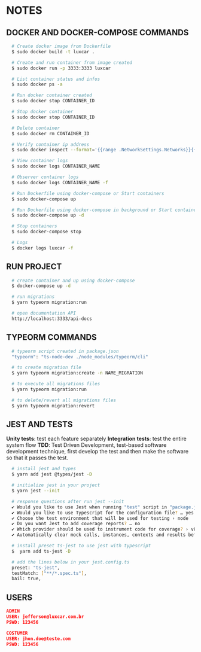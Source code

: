 # NOTES

## DOCKER AND DOCKER-COMPOSE COMMANDS
```bash
  # Create docker image from Dockerfile
  $ sudo docker build -t luxcar .

  # Create and run container from image created
  $ sudo docker run -p 3333:3333 luxcar

  # List container status and infos
  $ sudo docker ps -a

  # Run docker container created
  $ sudo docker stop CONTAINER_ID

  # Stop docker container
  $ sudo docker stop CONTAINER_ID

  # Delete container
  $ sudo docker rm CONTAINER_ID

  # Verify container ip address
  $ sudo docker inspect --format='{{range .NetworkSettings.Networks}}{{.IPAddress}}{{end}}' CONTAINER_NAME

  # View container logs
  $ sudo docker logs CONTAINER_NAME

  # Observer container logs
  $ sudo docker logs CONTAINER_NAME -f

  # Run Dockerfile using docker-compose or Start containers
  $ sudo docker-compose up

  # Run Dockerfile using docker-compose in background or Start containers in background
  $ sudo docker-compose up -d

  # Stop containers
  $ sudo docker-compose stop

  # Logs
  $ docker logs luxcar -f
```

## RUN PROJECT
```bash
  # create container and up using docker-compose
  $ docker-compose up -d

  # run migrations
  $ yarn typeorm migration:run

  # open documentation API
  http://localhost:3333/api-docs
```

## TYPEORM COMMANDS
```bash
  # typeorm script created in package.json
  "typeorm": "ts-node-dev ./node_modules/typeorm/cli"

  # to create migration file
  $ yarn typeorm migration:create -n NAME_MIGRATION

  # to execute all migrations files
  $ yarn typeorm migration:run

  # to delete/revert all migrations files
  $ yarn typeorm migration:revert
```

## JEST AND TESTS
**Unity tests**: test each feature separately
**Integration tests**: test the entire system flow
**TDD**: Test Driven Development, test-based software development technique, first develop the test and then make the software so that it passes the test.

```bash
  # install jest and types
  $ yarn add jest @types/jest -D

  # initialize jest in your project
  $ yarn jest --init

  # response questions after run jest --init
  ✔ Would you like to use Jest when running "test" script in "package.json"? … yes
  ✔ Would you like to use Typescript for the configuration file? … yes
  ✔ Choose the test environment that will be used for testing › node
  ✔ Do you want Jest to add coverage reports? … no
  ✔ Which provider should be used to instrument code for coverage? › v8
  ✔ Automatically clear mock calls, instances, contexts and results before every test? … yes

  # install preset ts-jest to use jest with typescript
  $  yarn add ts-jest -D

  # add the lines below in your jest.config.ts
  preset: "ts-jest",
  testMatch: ["**/*.spec.ts"],
  bail: true,
```

## USERS
```json
ADMIN
USER: jefferson@luxcar.com.br
PSWD: 123456

COSTUMER
USER: jhon.doe@teste.com
PSWD: 123456
```
